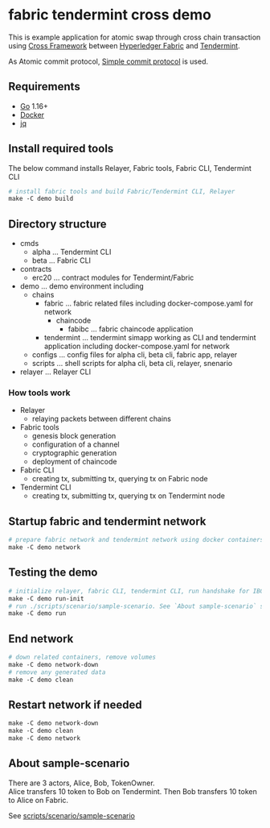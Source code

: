 # fabric tendermint cross demo

This is example application for atomic swap through cross chain transaction using [Cross Framework](https://github.com/datachainlab/cross) between [Hyperledger Fabric](https://github.com/hyperledger/fabric) and [Tendermint](https://github.com/tendermint/tendermint). 

As Atomic commit protocol, [Simple commit protocol](https://datachainlab.github.io/cross-docs/architecture/atomic-commit-protocol/#simple-commit-protocol) is used.

## Requirements
- [Go](https://go.dev/) 1.16+
- [Docker](https://www.docker.com/products/docker-desktop)
- [jq](https://stedolan.github.io/jq/)

## Install required tools
The below command installs Relayer, Fabric tools, Fabric CLI, Tendermint CLI
```Makefile
# install fabric tools and build Fabric/Tendermint CLI, Relayer
make -C demo build
```

## Directory structure
- cmds
  - alpha ... Tendermint CLI
  - beta ... Fabric CLI
- contracts
  - erc20 ... contract modules for Tendermint/Fabric
- demo ... demo environment including 
  - chains
    - fabric ... fabric related files including docker-compose.yaml for network
      - chaincode
        - fabibc ... fabric chaincode application
    - tendermint ... tendermint simapp working as CLI and tendermint application including docker-compose.yaml for network
  - configs ... config files for alpha cli, beta cli, fabric app, relayer
  - scripts ... shell scripts for alpha cli, beta cli, relayer, snenario
- relayer ... Relayer CLI

### How tools work 
- Relayer 
  - relaying packets between different chains
- Fabric tools 
  - genesis block generation
  - configuration of a channel
  - cryptographic generation
  - deployment of chaincode
- Fabric CLI
  - creating tx, submitting tx, querying tx on Fabric node
- Tendermint CLI
  - creating tx, submitting tx, querying tx on Tendermint node

## Startup fabric and tendermint network
```Makefile
# prepare fabric network and tendermint network using docker containers
make -C demo network
```

## Testing the demo
```Makefile
# initialize relayer, fabric CLI, tendermint CLI, run handshake for IBC between fabric and tendermint by creating transactions.
make -C demo run-init
# run ./scripts/scenario/sample-scenario. See `About sample-scenario` section for more detail.
make -C demo run
```

## End network
```Makefile
# down related containers, remove volumes
make -C demo network-down
# remove any generated data
make -C demo clean
```

## Restart network if needed
```Makefile
make -C demo network-down
make -C demo clean
make -C demo network
```

## About sample-scenario
There are 3 actors, Alice, Bob, TokenOwner.  
Alice transfers 10 token to Bob on Tendermint. Then Bob transfers 10 token to Alice on Fabric.

See [scripts/scenario/sample-scenario](https://github.com/datachainlab/fabric-tendermint-cross-demo/blob/main/demo/scripts/scenario/sample-scenario)
